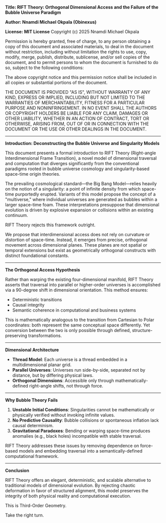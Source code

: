 **Title: RIFT Theory: Orthogonal Dimensional Access and the Failure of the Bubble Universe Paradigm**

**Author: Nnamdi Michael Okpala (Obinexus)**

**License: MIT License**
Copyright (c) 2025 Nnamdi Michael Okpala

Permission is hereby granted, free of charge, to any person obtaining a copy
of this document and associated materials, to deal in the document without restriction,
including without limitation the rights to use, copy, modify, merge, publish, distribute,
sublicense, and/or sell copies of the document, and to permit persons to whom the
document is furnished to do so, subject to the following conditions:

The above copyright notice and this permission notice shall be included in all copies or
substantial portions of the document.

THE DOCUMENT IS PROVIDED "AS IS", WITHOUT WARRANTY OF ANY KIND, EXPRESS OR
IMPLIED, INCLUDING BUT NOT LIMITED TO THE WARRANTIES OF MERCHANTABILITY,
FITNESS FOR A PARTICULAR PURPOSE AND NONINFRINGEMENT. IN NO EVENT SHALL THE
AUTHORS OR COPYRIGHT HOLDERS BE LIABLE FOR ANY CLAIM, DAMAGES OR OTHER
LIABILITY, WHETHER IN AN ACTION OF CONTRACT, TORT OR OTHERWISE, ARISING FROM,
OUT OF OR IN CONNECTION WITH THE DOCUMENT OR THE USE OR OTHER DEALINGS IN
THE DOCUMENT.

---

**Introduction: Deconstructing the Bubble Universe and Singularity Models**

This document presents a formal introduction to RIFT Theory (Right-angle Interdimensional Frame Transition), a novel model of dimensional traversal and computation that diverges significantly from the conventional paradigms rooted in bubble universe cosmology and singularity-based space-time origin theories.

The prevailing cosmological standard—the Big Bang Model—relies heavily on the notion of a singularity: a point of infinite density from which space-time purportedly erupted. Variants of this model propose the concept of a "multiverse," where individual universes are generated as bubbles within a larger space-time foam. These interpretations presuppose that dimensional evolution is driven by explosive expansion or collisions within an existing continuum.

RIFT Theory rejects this framework outright.

We propose that interdimensional access does not rely on curvature or distortion of space-time. Instead, it emerges from precise, orthogonal movement across dimensional planes. These planes are not spatial or temporal extensions but exist as geometrically orthogonal constructs with distinct foundational constants.

---

**The Orthogonal Access Hypothesis**

Rather than warping the existing four-dimensional manifold, RIFT Theory asserts that traversal into parallel or higher-order universes is accomplished via a 90-degree shift in dimensional orientation. This method ensures:

* Deterministic transitions
* Causal integrity
* Semantic coherence in computational and business systems

This is mathematically analogous to the transition from Cartesian to Polar coordinates: both represent the same conceptual space differently. Yet conversion between the two is only possible through defined, structure-preserving transformations.

---

**Dimensional Architecture**

* **Thread Model**: Each universe is a thread embedded in a multidimensional planar grid.
* **Parallel Universes**: Universes run side-by-side, separated not by distance, but by differing physical laws.
* **Orthogonal Dimensions**: Accessible only through mathematically-defined right-angle shifts, not through force.

---

**Why Bubble Theory Fails**

1. **Unstable Initial Conditions**: Singularities cannot be mathematically or physically verified without invoking infinite values.
2. **No Predictive Causality**: Bubble collisions or spontaneous inflation lack causal determinism.
3. **Gravitational Paradoxes**: Bending or warping space-time produces anomalies (e.g., black holes) incompatible with stable traversal.

RIFT Theory addresses these issues by removing dependence on force-based models and embedding traversal into a semantically-defined computational framework.

---

**Conclusion**

RIFT Theory offers an elegant, deterministic, and scalable alternative to traditional models of dimensional evolution. By rejecting chaotic deformation in favor of structured alignment, this model preserves the integrity of both physical reality and computational execution.

This is Third-Order Geometry.

Take the right turn.
